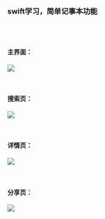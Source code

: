 
### swift学习，简单记事本功能

<br>
<br>

#### 主界面：

![](https://github.com/CMlinksuccess/swift-/blob/master/LearnSwift/raw/home.png)

<br>

#### 搜索页：

![](https://github.com/CMlinksuccess/swift-/blob/master/LearnSwift/raw/search.png)

<br>

#### 详情页：

![](https://github.com/CMlinksuccess/swift-/blob/master/LearnSwift/raw/detail.png)

<br>

#### 分享页：

![](https://github.com/CMlinksuccess/swift-/blob/master/LearnSwift/raw/share.png)
